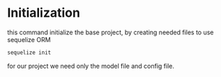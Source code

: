 # Initialization

this command initialize the base project, by creating needed files to use sequelize ORM
```bash
sequelize init
```
for our project we need only the model file and config file.